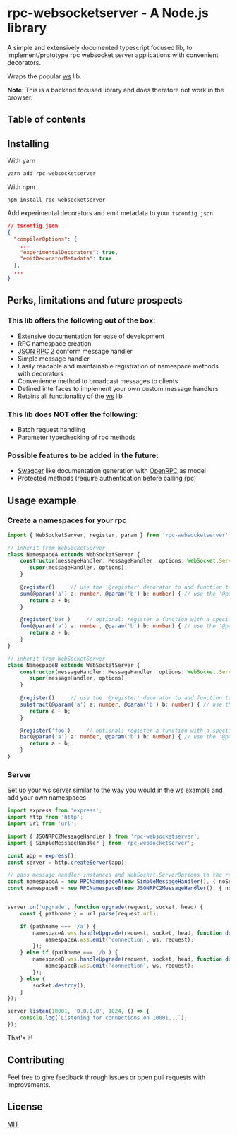 # rpc-websocketserver - A Node.js library
A simple and extensively documented typescript focused lib, to implement/prototype rpc websocket server applications with convenient decorators.

Wraps the popular [ws](https://github.com/websockets/ws) lib.

**Note**: This is a backend focused library and does therefore not work in the browser.

## Table of contents

## Installing
With yarn
```bash
yarn add rpc-websocketserver
```
With npm
```
npm install rpc-websocketserver
```
Add experimental decorators and emit metadata to your `tsconfig.json`
```json
// tsconfig.json
{
  "compilerOptions": {
    ...
    "experimentalDecorators": true,
    "emitDecoratorMetadata": true
  },
  ...
}
```
## Perks, limitations and future prospects
### This lib offers the following out of the box:
* Extensive documentation for ease of development
* RPC namespace creation
* [JSON RPC 2](https://www.jsonrpc.org/specification) conform message handler
* Simple message handler
* Easily readable and maintainable registration of namespace methods with decorators
* Convenience method to broadcast messages to clients
* Defined interfaces to implement your own custom message handlers
* Retains all functionality of the [ws](https://github.com/websockets/ws) lib

### This lib does **NOT** offer the following:
* Batch request handling
* Parameter typechecking of rpc methods

### Possible features to be added in the future:
* [Swagger](https://swagger.io/) like documentation generation with [OpenRPC](https://open-rpc.org/) as model
* Protected methods (require authentication before calling rpc)

## Usage example

### Create a namespaces for your rpc
```typescript
import { WebSocketServer, register, param } from 'rpc-websocketserver';

// inherit from WebSocketServer
class NamespaceA extends WebSocketServer {
    constructor(messageHandler: MessageHandler, options: WebSocket.ServerOptions) {
       super(messageHandler, options);
    }
    
    @register()     // use the '@register' decorator to add function to the registered namespace methods
    sum(@param('a') a: number, @param('b') b: number) { // use the '@param' decorator to expose parameters
       return a + b;
    }

    @register('bar')     // optional: register a function with a specific name instead of the function name
    foo(@param('a') a: number, @param('b') b: number) { // use the '@param' decorator to expose parameters
       return a + b;
    }
}

// inherit from WebSocketServer
class NamespaceB extends WebSocketServer {
    constructor(messageHandler: MessageHandler, options: WebSocket.ServerOptions) {
       super(messageHandler, options);
    }
    
    @register()     // use the '@register' decorator to add function to the registered namespace methods
    substract(@param('a') a: number, @param('b') b: number) { // use the '@param' decorator to expose parameters
       return a - b;
    }

    @register('foo')     // optional: register a function with a specific name instead of the function name
    bar(@param('a') a: number, @param('b') b: number) { // use the '@param' decorator to expose parameters
       return a - b;
    }
}
```

### Server
Set up your ws server similar to the way you would in the [ws example](https://github.com/websockets/ws/blob/master/README.md#multiple-servers-sharing-a-single-https-server) and add your own namespaces
```typescript
import express from 'express';
import http from 'http';
import url from 'url';

import { JSONRPC2MessageHandler } from 'rpc-websocketserver';
import { SimpleMessageHandler } from 'rpc-websocketserver';

const app = express();
const server = http.createServer(app);

// pass message handler instances and WebSocket.ServerOptions to the respective namespaces
const namespaceA = new RPCNamespaceA(new SimpleMessageHandler(), { noServer: true });
const namespaceB = new RPCNamespaceB(new JSONRPC2MessageHandler(), { noServer: true });


server.on('upgrade', function upgrade(request, socket, head) {
    const { pathname } = url.parse(request.url);

    if (pathname === '/a') {
        namespaceA.wss.handleUpgrade(request, socket, head, function done(ws: any) {
            namespaceA.wss.emit('connection', ws, request);
        });
    } else if (pathname === '/b') {
        namespaceB.wss.handleUpgrade(request, socket, head, function done(ws: any) {
            namespaceB.wss.emit('connection', ws, request);
        });
    } else {
        socket.destroy();
    }
});

server.listen(10001, '0.0.0.0', 1024, () => {
    console.log(`Listening for connections on 10001...`);
});
```

That's it!

## Contributing
Feel free to give feedback through issues or open pull requests with improvements.

## License
[MIT](https://github.com/JohnBra/rpc-websocketserver/blob/master/LICENSE)
